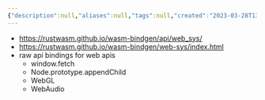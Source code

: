 ```yaml
---
{"description":null,"aliases":null,"tags":null,"created":"2023-03-28T13:01:49","updated":"2023-07-15T21:33:03","title":"web_sys","dg-publish":true,"permalink":"/docs/web_sys/","dgPassFrontmatter":true}
---
```


- https://rustwasm.github.io/wasm-bindgen/api/web_sys/
- https://rustwasm.github.io/wasm-bindgen/web-sys/index.html
- raw api bindings for web apis
	- window.fetch
	- Node.prototype.appendChild
	- WebGL
	- WebAudio

